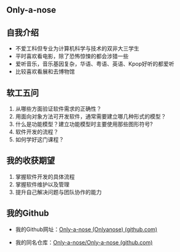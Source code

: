 ## Only-a-nose

## 自我介绍

- 不爱工科但专业为计算机科学与技术的双非大三学生
- 平时喜欢看电影，除了恐怖惊悚的都会涉猎一些
- 爱听音乐，音乐基因复杂，华语、粤语、英语、Kpop好听的都爱听
- 比较喜欢看展和去博物馆

## 软工五问

1. 从哪些方面验证软件需求的正确性？
2. 用面向对象方法可开发软件，通常需要建立哪几种形式的模型？
3. 什么是功能模型？建立功能模型时主要使用那些图形符号?
4. 软件开发的流程？
5. 如何学好这门课程？

## 我的收获期望

1. 掌握软件开发的具体流程
2. 掌握软件维护以及管理
3. 提升自己解决问题与团队协作的能力

## 我的Github

- 我的Github网址：[Only-a-nose (Onlyanose) (github.com)](https://github.com/Only-a-nose)

- 我的同名仓库：[Only-a-nose/Only-a-nose (github.com)](https://github.com/Only-a-nose/Only-a-nose)

  
